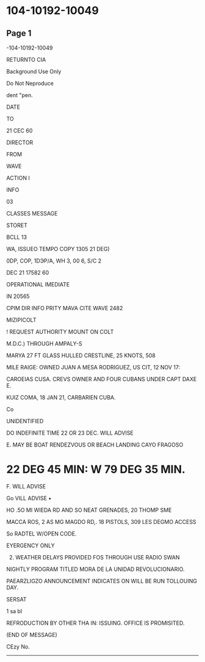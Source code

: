 # 104-10192-10049

## Page 1

-104-10192-10049

RETURNTO CIA

Background Use Only

Do Not Neproduce

dent "pen.

DATE

TO

21 CEC 60

DIRECTOR

FROM

WAVE

ACTION I

INFO

03

CLASSES MESSAGE

STORET

BCLL 13

WA, ISSUEO TEMPO COPY 1305 21 DEG)

0DP, COP, 1DЭP/A, WH 3, 00 6, S/C 2

DEC 21 17582 60

OPERATIONAL IMEDIATE

IN 20565

CPIM DIR INFO PRITY MAVA CITE WAVE 2482

MIZIPICOLT

! REQUEST AUTHORITY MOUNT ON COLT

M.D.C.) THROUGH AMPALY-S

MARYA 27 FT GLASS HULLED CRESTLINE, 25 KNOTS, 508

MILE RAIGE: OWNED JUAN A MESA RODRIGUEZ, US CIT, 12 NOV 17:

CAROEIAS CUSA. CREVS OWNER AND FOUR CUBANS UNDER CAPT DAXE E.

KUIZ COMA, 18 JAN 21, CARBARIEN CUBA.

Co

UNIDENTIFIED

DO INDEFINITE TIME 22 OR 23 DEC. WILL ADVISE

E. MAY BE BOAT RENDEZVOUS OR BEACH LANDING CAYO FRAGOSO

# 22 DEG 45 MIN: W 79 DEG 35 MIN.

F. WILL ADVISE

Go VILL ADVISE •

HO .5O MI WIEDA RD AND SO NEAT GRENADES, 20 THOMP SME

MACCA ROS, 2 AS MG MAGDO RD,. 18 PISTOLS, 309 LES DEGMO ACCESS

So RADTEL W/OPEN CODE.

EYERGENCY ONLY

2. WEATHER DELAYS PROVIDED FOS THROUGH USE RADIO SWAN

NIGHTLY PROGRAM TITLED MORA DE LA UNIDAD REVOLUCIONARIO.

PAEARZLIGZO ANNOUNCEMENT INDICATES ON WILL BE RUN TOLLOUING DAY.

SERSAT

1 sa bl

REFRODUCTION BY OTHER THA IN: ISSUING. OFFICE IS PROMISITED.

(END OF MESSAGE)

CEzy No.

---

